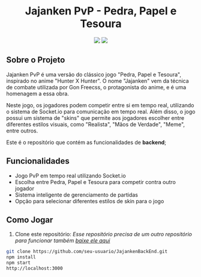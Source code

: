 <h1 align="center">Jajanken PvP - Pedra, Papel e Tesoura</h1>

<p align="center">
  <img src="https://img.shields.io/badge/Node.js-14.17.0-green" />
  <img src="https://img.shields.io/badge/Socket.io-4.0.1-blue" />
</p>

## Sobre o Projeto

Jajanken PvP é uma versão do clássico jogo "Pedra, Papel e Tesoura", inspirado no anime "Hunter X Hunter". O nome "Jajanken" vem da técnica de combate utilizada por Gon Freecss, o protagonista do anime, e é uma homenagem a essa obra.

Neste jogo, os jogadores podem competir entre si em tempo real, utilizando o sistema de Socket.io para comunicação em tempo real. Além disso, o jogo possui um sistema de "skins" que permite aos jogadores escolher entre diferentes estilos visuais, como "Realista", "Mãos de Verdade", "Meme", entre outros.

Este é o repositório que contém as funcionalidades de <b>backend</b>;
## Funcionalidades

- Jogo PvP em tempo real utilizando Socket.io
- Escolha entre Pedra, Papel e Tesoura para competir contra outro jogador
- Sistema inteligente de gerenciamento de partidas
- Opção para selecionar diferentes estilos de skin para o jogo

## Como Jogar

1. Clone este repositório:
<i> Esse repositório precisa de um outro repositório para funcionar também <a href='https://github.com/GabrielFS13/jajankenFrontEnd'> baixe ele aqui </a> </i>
```bash
git clone https://github.com/seu-usuario/JajankenBackEnd.git
npm install
npm start
http://localhost:3000
```
